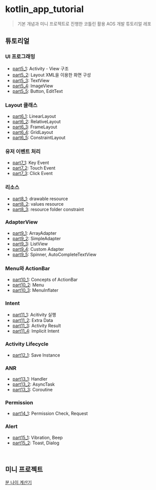 # kotlin_app_tutorial

>기본 개념과 미니 프로젝트로 진행한 코틀린 활용 AOS 개발 튜토리얼 레포

## 튜토리얼
### UI 프로그래밍
 - [part5_1](https://github.com/HS0204/kotlin_app_programming_tutorial/tree/main/AndroidLab/c11_layout_with_XML): Activity - View 구조
 - [part5_2](https://github.com/HS0204/kotlin_app_programming_tutorial/tree/main/AndroidLab/c12_basic_property): Layout XML을 이용한 화면 구성
 - [part5_3](https://github.com/HS0204/kotlin_app_programming_tutorial/tree/main/AndroidLab/c13_textview): TextView
 - [part5_4](https://github.com/HS0204/kotlin_app_programming_tutorial/tree/main/AndroidLab/c14_imageview): ImageView
 - [part5_5](https://github.com/HS0204/kotlin_app_programming_tutorial/tree/main/AndroidLab/c15_button_and_edittext): Button, EditText

### Layout 클래스
 - [part6_1](https://github.com/HS0204/kotlin_app_programming_tutorial/tree/main/AndroidLab/c17_linearlayout): LinearLayout
 - [part6_2](https://github.com/HS0204/kotlin_app_programming_tutorial/tree/main/AndroidLab/c18_relativelayout): RelativeLayout
 - [part6_3](https://github.com/HS0204/kotlin_app_programming_tutorial/tree/main/AndroidLab/c19_framelayout): FrameLayout
 - [part6_4](https://github.com/HS0204/kotlin_app_programming_tutorial/tree/main/AndroidLab/c20_gridlayout): GridLayout
 - [part6_5](https://github.com/HS0204/kotlin_app_programming_tutorial/tree/main/AndroidLab/c21_constraintlayout): ConstraintLayout

### 유저 이벤트 처리
 - [part7_1](https://github.com/HS0204/kotlin_app_programming_tutorial/tree/main/AndroidLab/c23_keyevent): Key Event
 - [part7_2](https://github.com/HS0204/kotlin_app_programming_tutorial/tree/main/AndroidLab/c24_touchevent): Touch Event
 - [part7_3](https://github.com/HS0204/kotlin_app_programming_tutorial/tree/main/AndroidLab/c25_clickevent): Click Event

### 리소스
 - [part8_1](https://github.com/HS0204/kotlin_app_programming_tutorial/tree/main/AndroidLab/c27_drawableresource): drawable resource
 - [part8_2](https://github.com/HS0204/kotlin_app_programming_tutorial/tree/main/AndroidLab/c28_valuesresource): values resource
 - [part8_3](https://github.com/HS0204/kotlin_app_programming_tutorial/tree/main/AndroidLab/c29_resourcesfolderconstraint): resource folder constraint

### AdapterView
 - [part9_1](https://github.com/HS0204/kotlin_app_programming_tutorial/tree/main/AndroidLab/c31_arrayadapter): ArrayAdapter
 - [part9_2](https://github.com/HS0204/kotlin_app_programming_tutorial/tree/main/AndroidLab/c32_simpleadapter): SimpleAdapter
 - [part9_3](https://github.com/HS0204/kotlin_app_programming_tutorial/tree/main/AndroidLab/c33_listview): ListView
 - [part9_4](https://github.com/HS0204/kotlin_app_programming_tutorial/tree/main/AndroidLab/c34_customadapter): Custom Adapter
 - [part9_5](https://github.com/HS0204/kotlin_app_programming_tutorial/tree/main/AndroidLab/c35_spinner_autocompletetextview): Spinner, AutoCompleteTextView

### Menu와 ActionBar
 - [part10_1](https://github.com/HS0204/kotlin_app_programming_tutorial/tree/main/AndroidLab/c36_conceptsofactionbar): Concepts of ActionBar
 - [part10_2](https://github.com/HS0204/kotlin_app_programming_tutorial/tree/main/AndroidLab/c37_menu): Menu
 - [part10_3](https://github.com/HS0204/kotlin_app_programming_tutorial/tree/main/AndroidLab/c38_menuinflater): MenuInflater
 
### Intent
 - [part11_1](https://github.com/HS0204/kotlin_app_programming_tutorial/tree/main/AndroidLab/c40_activityexecution): Acitivity 실행
 - [part11_2](https://github.com/HS0204/kotlin_app_programming_tutorial/tree/main/AndroidLab/c41_extradata): Extra Data
 - [part11_3](https://github.com/HS0204/kotlin_app_programming_tutorial/tree/main/AndroidLab/c42_activityresult): Activity Result
 - [part11_4](https://github.com/HS0204/kotlin_app_programming_tutorial/tree/main/AndroidLab/c43_implicitintent): Implicit Intent
  
### Activity Lifecycle
 - [part12_1](https://github.com/HS0204/kotlin_app_programming_tutorial/tree/main/AndroidLab/c45_saveinstance): Save Instance

### ANR
 - [part13_1](https://github.com/HS0204/kotlin_app_programming_tutorial/tree/main/AndroidLab/c47_handler): Handler
 - [part13_2](https://github.com/HS0204/kotlin_app_programming_tutorial/tree/main/AndroidLab/c48_asynctask): AsyncTask
 - [part13_3](https://github.com/HS0204/kotlin_app_programming_tutorial/tree/main/AndroidLab/c49_coroutine): Coroutine

 ### Permission
 - [part14_1](https://github.com/HS0204/kotlin_app_programming_tutorial/tree/main/AndroidLab/c51_permissioncheckandrequest): Permission Check, Request
 
 ### Alert
 - [part15_1](https://github.com/HS0204/kotlin_app_programming_tutorial/tree/main/AndroidLab/c52_vibrationandbeep): Vibration, Beep
 - [part15_2](https://github.com/HS0204/kotlin_app_programming_tutorial/tree/main/AndroidLab/c53_toastanddialog): Toast, Dialog

 <br>

 ## 미니 프로젝트
 [분 나이 계산기](https://github.com/HS0204/kotlin_app_programming_tutorial/tree/main/AndroidLab/minagecalc)